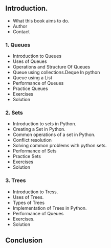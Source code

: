 ## Introduction.
* What this book aims to do.
* Author
* Contact

### 1. Queues
* Introduction to Queues
* Uses of Queues
* Operations and Structure Of Queues
* Queue using collections.Deque In python
* Queue using a List
* Performance of Queues
* Practice Queues
* Exercises
* Solution

### 2. Sets
* Introduction to sets in Python.
* Creating a Set in Python.
* Common operations of a set in Python.
* Conflict resolution
* Solving common problems with python sets.
* Performance of Sets
* Practice Sets
* Exercises
* Solution

### 3. Trees
* Introduction to Tress.
* Uses of Trees.
* Types of Trees
* Implementation of Trees in Python.
* Performance of Queues
* Exercises.
* Solution

## Conclusion
